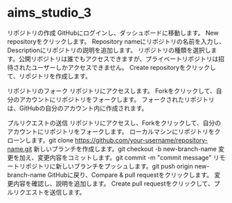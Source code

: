 # aims_studio_3

リポジトリの作成
GitHubにログインし、ダッシュボードに移動します。
New repositoryをクリックします。
Repository nameにリポジトリの名前を入力し、Descriptionにリポジトリの説明を追加します。
リポジトリの種類を選択します。公開リポジトリは誰でもアクセスできますが、プライベートリポジトリは招待されたユーザーしかアクセスできません。
Create repositoryをクリックして、リポジトリを作成します。

リポジトリのフォーク
リポジトリにアクセスします。
Forkをクリックして、自分のアカウントにリポジトリをフォークします。
フォークされたリポジトリは、GitHubの自分のアカウント内に作成されます。

プルリクエストの送信
リポジトリにアクセスし、Forkをクリックして、自分のアカウントにリポジトリをフォークします。
ローカルマシンにリポジトリをクローンします。git clone https://github.com/your-username/repository-name.git
新しいブランチを作成します。git checkout -b new-branch-name
変更を加え、変更内容をコミットします。git commit -m "commit message"
リモートリポジトリに新しいブランチをプッシュします。git push origin new-branch-name
GitHubに戻り、Compare & pull requestをクリックします。
変更内容を確認し、説明を追加します。
Create pull requestをクリックして、プルリクエストを送信します。
